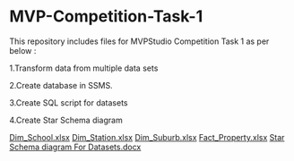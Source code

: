 # MVP-Competition-Task-1
This repository includes files for MVPStudio Competition Task 1 as per below :



1.Transform data from multiple data sets

2.Create database in SSMS.

3.Create SQL script for datasets

4.Create Star Schema diagram

[Dim_School.xlsx](https://github.com/ChayanikaRaj/MVP-Competion-Task-1/files/8122003/Dim_School.xlsx)
[Dim_Station.xlsx](https://github.com/ChayanikaRaj/MVP-Competion-Task-1/files/8122004/Dim_Station.xlsx)
[Dim_Suburb.xlsx](https://github.com/ChayanikaRaj/MVP-Competion-Task-1/files/8122005/Dim_Suburb.xlsx)
[Fact_Property.xlsx](https://github.com/ChayanikaRaj/MVP-Competion-Task-1/files/8122006/Fact_Property.xlsx)
[Star Schema diagram For Datasets.docx](https://github.com/ChayanikaRaj/MVP-Competion-Task-1/files/8122081/Star.Schema.diagram.For.Datasets.docx)
